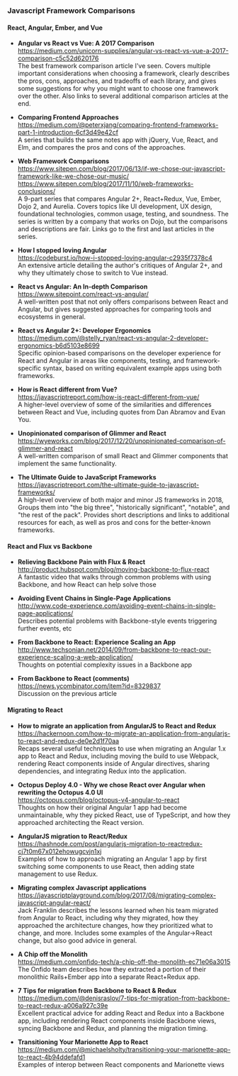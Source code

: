 ### Javascript Framework Comparisons

#### React, Angular, Ember, and Vue

- **Angular vs React vs Vue: A 2017 Comparison**  
  https://medium.com/unicorn-supplies/angular-vs-react-vs-vue-a-2017-comparison-c5c52d620176  
  The best framework comparison article I've seen. Covers multiple important considerations when choosing a framework, clearly describes the pros, cons, approaches, and tradeoffs of each library, and gives some suggestions for why you might want to choose one framework over the other.  Also links to several additional comparison articles at the end.

- **Comparing Frontend Approaches**  
  https://medium.com/@peterxjang/comparing-frontend-frameworks-part-1-introduction-6cf3d49e42cf  
  A series that builds the same notes app with jQuery, Vue, React, and Elm, and compares the pros and cons of the approaches.
  
- **Web Framework Comparisons**  
  https://www.sitepen.com/blog/2017/06/13/if-we-chose-our-javascript-framework-like-we-chose-our-music/  
  https://www.sitepen.com/blog/2017/11/10/web-frameworks-conclusions/  
  A 9-part series that compares Angular 2+, React+Redux, Vue, Ember, Dojo 2, and Aurelia.  Covers topics like UI development, UX design, foundational technologies, common usage, testing, and soundness.  The series is written by a company that works on Dojo, but the comparisons and descriptions are fair.  Links go to the first and last articles in the series.
  
- **How I stopped loving Angular**  
  https://codeburst.io/how-i-stopped-loving-angular-c2935f7378c4  
  An extensive article detailing the author's critiques of Angular 2+, and why they ultimately chose to switch to Vue instead.
  
- **React vs Angular: An In-depth Comparison**  
  https://www.sitepoint.com/react-vs-angular/  
  A well-written post that not only offers comparisons between React and Angular, but gives suggested approaches for comparing tools and ecosystems in general.
  
- **React vs Angular 2+: Developer Ergonomics**  
  https://medium.com/@stelly_ryan/react-vs-angular-2-developer-ergonomics-b6d5103e8699  
  Specific opinion-based comparisons on the developer experience for React and Angular in areas like components, testing, and framework-specific syntax, based on writing equivalent example apps using both frameworks.
  
- **How is React different from Vue?**  
  https://javascriptreport.com/how-is-react-different-from-vue/  
  A higher-level overview of some of the similarities and differences between React and Vue, including quotes from Dan Abramov and Evan You.
  
- **Unopinionated comparison of Glimmer and React**  
  https://wyeworks.com/blog/2017/12/20/unopinionated-comparison-of-glimmer-and-react  
  A well-written comparison of small React and Glimmer components that implement the same functionality.
  
- **The Ultimate Guide to JavaScript Frameworks**  
  https://javascriptreport.com/the-ultimate-guide-to-javascript-frameworks/  
  A high-level overview of both major and minor JS frameworks in 2018, Groups them into "the big three", "historically significant", "notable", and "the rest of the pack".  Provides short descriptions and  links to additional resources for each, as well as pros and cons for the better-known frameworks.


#### React and Flux vs Backbone

- **Relieving Backbone Pain with Flux & React**  
  http://product.hubspot.com/blog/moving-backbone-to-flux-react  
  A fantastic video that walks through common problems with using Backbone, and how React can help solve those

- **Avoiding Event Chains in Single-Page Applications**  
  http://www.code-experience.com/avoiding-event-chains-in-single-page-applications/  
  Describes potential problems with Backbone-style events triggering further events, etc

- **From Backbone to React: Experience Scaling an App**  
  http://www.techsonian.net/2014/09/from-backbone-to-react-our-experience-scaling-a-web-application/  
  Thoughts on potential complexity issues in a Backbone app

- **From Backbone to React (comments)**  
  https://news.ycombinator.com/item?id=8329837  
  Discussion on the previous article


#### Migrating to React

- **How to migrate an application from AngularJS to React and Redux**  
  https://hackernoon.com/how-to-migrate-an-application-from-angularjs-to-react-and-redux-de0e2d1f70aa  
  Recaps several useful techniques to use when migrating an Angular 1.x app to React and Redux, including moving the build to use Webpack, rendering React components inside of Angular directives, sharing dependencies, and integrating Redux into the application.
  
- **Octopus Deploy 4.0 - Why we chose React over Angular when rewriting the Octopus 4.0 UI**  
  https://octopus.com/blog/octopus-v4-angular-to-react  
  Thoughts on how their original Angular 1 app had become unmaintainable, why they picked React, use of TypeScript, and how they approached architecting the React version.
  
- **AngularJS migration to React/Redux**  
  https://hashnode.com/post/angularjs-migration-to-reactredux-cj7t0m67x012ehowugcvjn1xj  
  Examples of how to approach migrating an Angular 1 app by first switching some components to use React, then adding state management to use Redux.
  
- **Migrating complex Javascript applications**  
  https://javascriptplayground.com/blog/2017/08/migrating-complex-javascript-angular-react/  
  Jack Franklin describes the lessons learned when his team migrated from Angular to React, including why they migrated, how they approached the architecture changes, how they prioritized what to change, and more.  Includes some examples of the Angular->React change, but also good advice in general.
  
- **A Chip off the Monolith**  
  https://medium.com/onfido-tech/a-chip-off-the-monolith-ec71e06a3015  
  The Onfido team describes how they extracted a portion of their monolithic Rails+Ember app into a separate React+Redux app.
  
- **7 Tips for migration from Backbone to React & Redux**  
  https://medium.com/@denisraslov/7-tips-for-migration-from-backbone-to-react-redux-a006a927c39e  
  Excellent practical advice for adding React and Redux into a Backbone app, including rendering React components inside Backbone views, syncing Backbone and Redux, and planning the migration timing.
  
- **Transitioning Your Marionette App to React**  
  https://medium.com/@michaelsholty/transitioning-your-marionette-app-to-react-4b94ddefafd1  
  Examples of interop between React components and Marionette views